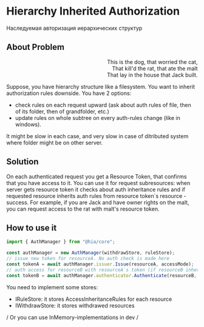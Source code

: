 # Hierarchy Inherited Authorization
Наследуемая авторизация иерархических структур

## About Problem

<div style="text-align: right">
This is the dog, that worried the cat,<br/>
That kill'd the rat, that ate the malt<br/>
That lay in the house that Jack built.<br/>
</div>

Suppose, you have hierarchy structure like a filesystem. 
You want to inherit authorization rules downside.
You have 2 options:
* check rules on each request upward (ask about auth rules of file, then of its folder, then of grandfolder, etc.)
* update rules on whole subtree on every auth-rules change (like in windows).

It might be slow in each case, and very slow in case of ditributed system where folder might be on other server.

## Solution

On each authenticated request you get a Resource Token, that confirms that you have access to it.
You can use it for request subresources: when server gets resource token it checks about auth inheritance rules and if requested resource inherits auth rules from resource token`s resource - success.
For example, if you are Jack and have owner rights on the malt, you can request access to the rat with malt's resource token.

## How to use it

```typescript
import { AuthManager } from "@hia/core";

const authManager = new AuthManager(withdrawStore, ruleStore);
// issue new token for resourceA. No auth check is made here
const tokenA = await authManager.issuer.Issue(resourceA, accessMode);
// auth access for resourceB with resourceA`s token (if resourceB inherits resourceA,it will be success)
const tokenB = await authManager.authenticator.Authenticate(resourceB, tokenA);
```

You need to implement some stores:
* IRuleStore: it stores AccessInheritanceRules for each resource 
* IWithdrawStore: it stores withdrawed resources 

/ Or you can use InMemory-implementations in dev /
